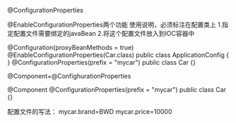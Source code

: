 @ConfigurationProperties


@EnableConfigurationProperties两个功能 使用说明，必须标注在配置类上
1.指定配置文件需要绑定的javaBean
2.将这个配置文件放入到IOC容器中

@Configuration(proxyBeanMethods = true)
@EnableConfigurationProperties(Car.class)
public class ApplicationConfig {
}
@ConfigurationProperties(prefix = "mycar")
public class Car {}


@Component+@ConfighurationProperties

@Component
@ConfigurationProperties(prefix = "mycar")
public class Car {}

配置文件的写法：
    mycar.brand=BWD
    mycar.price=10000